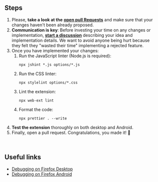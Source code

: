 ## Steps

1. Please, **take a look at the** [**open pull
   Requests**](https://github.com/dmlls/yang/pulls) and make sure that your
   changes haven't been already proposed.
2. **Communication is key**: Before investing your time on any changes or
   implementation, [**start a
   discussion**](https://github.com/dmlls/yang/discussions/new?category=ideas)
   describing your idea and implementation details. We want to avoid anyone
   being hurt because they felt they "wasted their time" implementing a rejected
   feature.
3. Once you have implemented your changes:
   1. Run the JavaScript linter (Node.js is required):
      ```console
      npx jshint *.js options/*.js
      ```
   2. Run the CSS linter:
      ```console
      npx stylelint options/*.css
      ```
   3. Lint the extension:
      ```console
      npx web-ext lint
      ```
   4. Format the code:
      ```console
      npx prettier . --write
      ```
4. **Test the extension** thoroughly on both desktop and Android.
5. Finally, open a pull request. Congratulations, you made it! 🥳

<br>

## Useful links

- [Debugging on Firefox
  Desktop](https://developer.mozilla.org/en-US/docs/Mozilla/Add-ons/WebExtensions/Your_first_WebExtension#installing)
- [Debugging on Firefox
  Android](https://extensionworkshop.com/documentation/develop/developing-extensions-for-firefox-for-android/)
